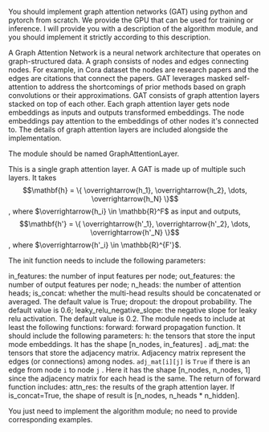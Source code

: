 You should implement graph attention networks (GAT) using python and pytorch from scratch. We provide the GPU that can be used for training or inference.
I will provide you with a description of the algorithm module, and you should implement it strictly according to this description. 


A Graph Attention Network is a neural network architecture that operates on graph-structured data. A graph consists of nodes and edges connecting nodes. For example, in Cora dataset the nodes are research papers and the edges are citations that connect the papers.
GAT leverages masked self-attention to address the shortcomings of prior methods based on graph convolutions or their approximations. GAT consists of graph attention layers stacked on top of each other. Each graph attention layer gets node embeddings as inputs and outputs transformed embeddings. The node embeddings pay attention to the embeddings of other nodes it's connected to. The details of graph attention layers are included alongside the implementation.

The module should be named GraphAttentionLayer.

This is a single graph attention layer. A GAT is made up of multiple such layers.
It takes
$$\mathbf{h} = \{ \overrightarrow{h_1}, \overrightarrow{h_2}, \dots, \overrightarrow{h_N} \}$$
, where $\overrightarrow{h_i} \in \mathbb{R}^F$ as input and outputs,  $$\mathbf{h'} = \{ \overrightarrow{h'_1}, \overrightarrow{h'_2}, \dots, \overrightarrow{h'_N} \}$$, where $\overrightarrow{h'_i} \in \mathbb{R}^{F'}$.

The init function needs to include the following parameters:

in_features: the number of input features per node;
out_features: the number of output features per node;
n_heads: the number of attention heads;
is_concat: whether the multi-head results should be concatenated or averaged. The default value is True;
dropout: the dropout probability. The default value is 0.6;
leaky_relu_negative_slope: the negative slope for leaky relu activation. The default value is 0.2.
The module needs to include at least the following functions:
forward: forward propagation function. It should include the following parameters:
h: the tensors that store the input mode embeddings. It has the shape [n_nodes, in_features] .
adj_mat: the tensors that store the adjacency matrix. Adjacency matrix represent the edges (or connections) among nodes. `adj_mat[i][j]` is `True` if there is an edge from node `i` to node `j` . Here it has the shape [n_nodes, n_nodes, 1] since the adjacency matrix for each head is the same.
The return of forward function includes:
attn_res: the results of the graph attention layer. If is_concat=True, the shape of result is [n_nodes, n_heads * n_hidden].

You just need to implement the algorithm module; no need to provide corresponding examples.
